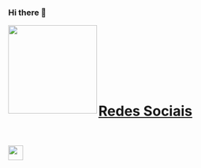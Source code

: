 ### Hi there 👋

<div align="center">
  <a href="[https://github.com/rafaballerini](https://github.com/matheusCDuarte)">
  <img height="180em" align="left" src="https://github-readme-stats.vercel.app/api?username=matheusCDuarte&show_icons=true&theme=merko&include_all_commits=true&count_private=true"/>
</div>
<br><br><br><br><br><br><br>
 <div align="left">
   <h1>Redes Sociais</h1>
  </div>
  <br>
<div style="display: inline_block"><br>
  <a href="https://www.linkedin.com/in/matheuscduarte/" target="_blank"><img height="30" width="30" src="https://www.mhe-sme.org/wp-content/uploads/2017/12/linkedin-icon.png" target="_blank"></a> 
</div>

